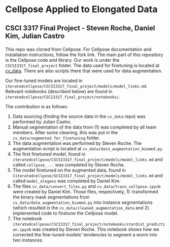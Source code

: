 # <p>  <b>Cellpose Applied to Elongated Data </b> </p>
## <p>  <b>CSCI 3317 Final Project - Steven Roche, Daniel Kim, Julian Castro </b> </p>

This repo was cloned from Cellpose. For Cellpose documentation and installation instructions, follow the fork link. 
The main part of this repository is the Cellpose code and library. Our work is under the `CSCSI3317_final_project` folder.
The data used for finetuning is located at [cv_data](https://github.com/juliancstrocodes/cv_data). There are also scripts there that were used for data augmentation. 

Our fine-tuned models are located in `iteratedcellpose/CSCSI3317_final_project/models/model_links.md`. Relevant notebooks (described below) are found in `iteratedcellpose/CSCI3317_final_project/notebooks/`.

The contribution is as follows:
1. Data sourcing (finding the source data in the `cv_data` repo) was performed by Julian Castro.
2. Manual segmentation of the data from (1) was completed by all team members. After some cleaning, this was put in the `cv_data/segmented_for_finetuning` folder.
3. The data augmentation was performed by Steven Roche. The augmentation script is located at `cv_data/data_augmentation_biomed.py`.
4. The first finetuned model, found in `iteratedcellpose/CSCSI3317_final_project/models/model_links.md` and called `cellpose_...` was completed by Steven Roche.
5. The model finetuned on the augmented data, found in `Citeratedcellpose/SCSI3317_final_project/models/model_links.md` and called `model_elegans` was completed by Daniel Kim.
6. The files `cv_data/convert_files.py` and `cv_data/train_cellpose.ipynb` were created by Daniel Kim. Those files, respectively, 1): transformed the binary mask segmentations from `cv_data/data_augmentation_biomed.py` into instance segmentations (which resulted in the `cv_data/cleaned_augmentation_data` and 2) implemented code to finetune the Cellpose model.
7. The notebook `iteratedcellpose/CSCI3317_final_project/notebooks/stardist_prediction.ipynb` was created by Steven Roche. This notebook shows how we corrected the fine-tuned models' tendencies to segment a worm into two instances.
